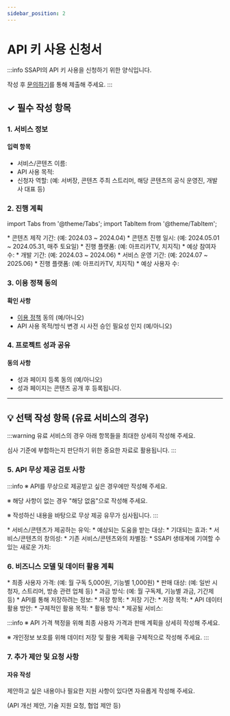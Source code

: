 ```yaml
---
sidebar_position: 2
---
```


# API 키 사용 신청서

:::info
SSAPI의 API 키 사용을 신청하기 위한 양식입니다.

작성 후 [문의하기](/docs/contact)를 통해 제출해 주세요.
:::

## ✓ 필수 작성 항목

### 1. 서비스 정보

#### 입력 항목

- 서비스/콘텐츠 이름:
- API 사용 목적:
- 신청자 역할: (예: 서버장, 콘텐츠 주최 스트리머, 해당 콘텐츠의 공식 운영진, 개발사 대표 등)

### 2. 진행 계획

import Tabs from '@theme/Tabs';
import TabItem from '@theme/TabItem';

<Tabs>
  <TabItem value="content" label="콘텐츠 제작">
    * 콘텐츠 제작 기간: (예: 2024.03 ~ 2024.04)
    * 콘텐츠 진행 일시: (예: 2024.05.01 ~ 2024.05.31, 매주 토요일)
    * 진행 플랫폼: (예: 아프리카TV, 치지직)
    * 예상 참여자 수:
  </TabItem>
  <TabItem value="development" label="제품/프로그램 개발">
    * 개발 기간: (예: 2024.03 ~ 2024.06)
    * 서비스 운영 기간: (예: 2024.07 ~ 2025.06)
    * 진행 플랫폼: (예: 아프리카TV, 치지직)
    * 예상 사용자 수:
  </TabItem>
</Tabs>

### 3. 이용 정책 동의

#### 확인 사항

- [이용 정책](https://doc.ssapi.kr/intro/policy) 동의 (예/아니오)
- API 사용 목적/방식 변경 시 사전 승인 필요성 인지 (예/아니오)

### 4. 프로젝트 성과 공유

#### 동의 사항

- 성과 페이지 등록 동의 (예/아니오)
- 성과 페이지는 콘텐츠 공개 후 등록됩니다.

---

## 💡 선택 작성 항목 (유료 서비스의 경우)

:::warning
유료 서비스의 경우 아래 항목들을 최대한 상세히 작성해 주세요.

심사 기준에 부합하는지 판단하기 위한 중요한 자료로 활용됩니다.
:::

### 5. API 무상 제공 검토 사항

:::info
※ API를 무상으로 제공받고 싶은 경우에만 작성해 주세요.

※ 해당 사항이 없는 경우 "해당 없음"으로 작성해 주세요.

※ 작성하신 내용을 바탕으로 무상 제공 유무가 심사됩니다.
:::

<Tabs>
  <TabItem value="benefit" label="다수에게 유익한 서비스/콘텐츠">
    * 서비스/콘텐츠가 제공하는 유익:
    * 예상되는 도움을 받는 대상:
    * 기대되는 효과:
  </TabItem>
  <TabItem value="ecosystem" label="SSAPI 생태계 다양성 증진">
    * 서비스/콘텐츠의 창의성:
    * 기존 서비스/콘텐츠와의 차별점:
    * SSAPI 생태계에 기여할 수 있는 새로운 가치:
  </TabItem>
</Tabs>

### 6. 비즈니스 모델 및 데이터 활용 계획

<Tabs>
  <TabItem value="pricing" label="가격 정책 및 판매 계획">
    * 최종 사용자 가격: (예: 월 구독 5,000원, 기능별 1,000원)
    * 판매 대상: (예: 일반 시청자, 스트리머, 방송 관련 업체 등)
    * 과금 방식: (예: 월 구독제, 기능별 과금, 기간제 등)
  </TabItem>
  <TabItem value="data" label="데이터 저장 및 활용">
    * API를 통해 저장하려는 정보:
      * 저장 항목:
      * 저장 기간:
      * 저장 목적:
    * API 데이터 활용 방안:
      * 구체적인 활용 목적:
      * 활용 방식:
      * 제공될 서비스:
  </TabItem>
</Tabs>

:::info
※ API 가격 책정을 위해 최종 사용자 가격과 판매 계획을 상세히 작성해 주세요.

※ 개인정보 보호를 위해 데이터 저장 및 활용 계획을 구체적으로 작성해 주세요.
:::

### 7. 추가 제안 및 요청 사항

#### 자유 작성

제안하고 싶은 내용이나 필요한 지원 사항이 있다면 자유롭게 작성해 주세요.

(API 개선 제안, 기술 지원 요청, 협업 제안 등)
